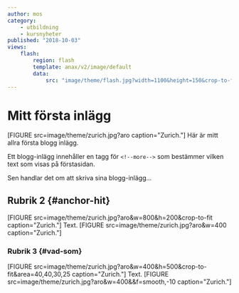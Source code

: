 ```yaml
---
author: mos
category:
    - utbildning
    - kursnyheter
published: "2018-10-03"
views:
    flash:
        region: flash
        template: anax/v2/image/default
        data:
            src: "image/theme/flash.jpg?width=1100&height=150&crop-to-fit&area=0,0,30,0"
---
```


Mitt första inlägg
==================================
[FIGURE src=image/theme/zurich.jpg?aro caption="Zurich."]
Här är mitt allra första blogg inlägg.

Ett blogg-inlägg innehåller en tagg för `<!--more-->` som bestämmer vilken text som visas på förstasidan.

<!--more-->

Sen handlar det om att skriva sina blogg-inlägg...



Rubrik 2 {#anchor-hit}
-----------------------------------
[FIGURE src=image/theme/zurich.jpg?aro&w=800&h=200&crop-to-fit caption="Zurich."]
Text.
[FIGURE src=image/theme/zurich.jpg?aro&w=400 caption="Zurich."]


### Rubrik 3 {#vad-som}
[FIGURE src=image/theme/zurich.jpg?aro&w=400&h=500&crop-to-fit&area=40,40,30,25 caption="Zurich."]
Text.
[FIGURE src=image/theme/zurich.jpg?aro&w=400&&f=smooth,-10 caption="Zurich."]
